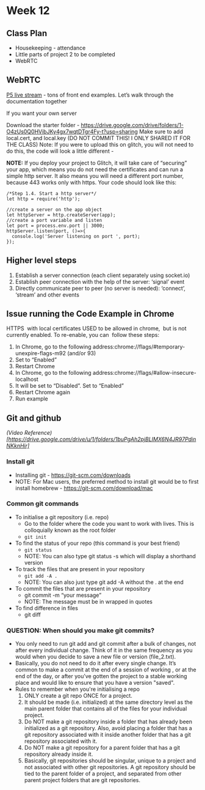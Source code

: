 # Week 12

## Class Plan
* Housekeeping - attendance
* Little parts of project 2 to be completed
* WebRTC

## WebRTC
[P5 live stream](https://github.com/vanevery/p5LiveMedia) - tons of front end examples. Let’s walk through the documentation together

If you want your own server

Download the starter folder - https://drive.google.com/drive/folders/1-O4zUs0Q0HVibJKy4gx7wqtDTgr4Fy-t?usp=sharing
Make sure to add local.cert, and local.key (DO NOT COMMIT THIS! I ONLY SHARED IT FOR THE CLASS)
Note: If you were to upload this on glitch, you will not need to do this, the code will look a little different  - 

**NOTE:** If you deploy your project to Glitch, it will take care of “securing” your app, which means you do not need the certificates and can run a simple http server. It also means you will need a different port number, because 443 works only with https. Your code should look like this:
```
/*Step 1.4. Start a http server*/
let http = require('http');

//create a server on the app object
let httpServer = http.createServer(app);
//create a port variable and listen
let port = process.env.port || 3000;
httpServer.listen(port, ()=>{
  console.log('Server listening on port ', port);
});
```

## Higher level steps
1. Establish a server connection (each client separately using socket.io)
2. Establish peer connection with the help of the server: ‘signal’ event
3. Directly communicate peer to peer (no server is needed): ‘connect’, ‘stream’ and other events


## Issue running the Code Example in Chrome 
HTTPS  with local certificates USED to be allowed in chrome,  but is not currently enabled. To re-enable, you can  follow these steps:
1. In Chrome, go to the following address:chrome://flags/#temporary-unexpire-flags-m92 (and/or 93) 
2. Set to “Enabled”
3. Restart Chrome 
4. In Chrome, go to the following address:chrome://flags/#allow-insecure-localhost
5. It will be set to “Disabled”. Set to “Enabled”
6. Restart Chrome again
7. Run example

## Git and github

*(Video Reference)[https://drive.google.com/drive/u/1/folders/1buPgAh2pjBLIMX6N4JR97PdinNKknHir]*

### Install git
* Installing git - https://git-scm.com/downloads
* NOTE: For Mac users, the preferred method to install git would be to first install homebrew - https://git-scm.com/download/mac

### Common git commands
* To initialise a git repository (i.e. repo)
  *  Go to the folder where the code you want to work with lives. This is colloquially known as the root folder
  * `git init`
* To find the status of your repo (this command is your best friend)
  * `git status`
  * NOTE: You can also type git status -s which will display a shorthand version
* To track the files that are present in your repository
  * `git add -A .`
  * NOTE: You can also just type git add -A without the . at the end
* To commit the files that are present in your repository
  * git commit -m “your message”
  * NOTE: The message must be in wrapped in quotes
* To find difference in files
  * git diff

### QUESTION: When should you make git commits?
* You only need  to run git add  and git commit after a bulk of changes, not after every individual change. Think of it in the same frequency as you would when you decide to save a new file or version (file_2.txt).
* Basically, you do not need to do it after every single change. It’s common to make a commit at the end of a session of working , or at the end of the day, or after you’ve gotten the project to a stable working place and would like  to ensure that you have a version "saved".
* Rules to remember when you're initialising a repo
  1. ONLY create a git repo ONCE for a project.
  1. It should be made (i.e. initialized) at the same directory level as the main parent folder that contains all of the files for your individual project.
  1. Do NOT make a git repository inside a folder that has already been initialized as a git repository. Also, avoid placing a folder that has a git repository associated with it inside another folder that has a git repository associated with it.
  1. Do NOT make a git repository for a parent folder that has a git repository already inside it.
  1. Basically, git repositories should be singular,  unique to a project and not associated with other git repositories. A git repository  should be  tied to the parent folder of a project, and separated from other parent project folders that are git repositories. 

